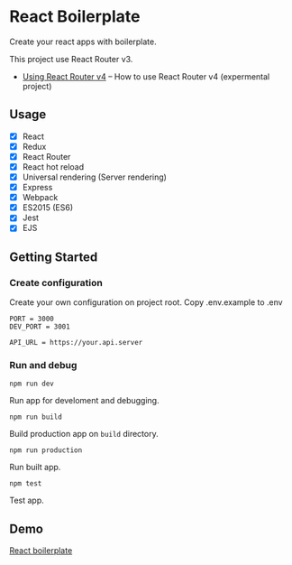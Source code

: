 # React Boilerplate

Create your react apps with boilerplate.

This project use React Router v3.
* [Using React Router v4](https://github.com/zenato/react-boilerplate/tree/rr4) – How to use React Router v4 (expermental project)

## Usage
- [x] React
- [x] Redux
- [x] React Router
- [x] React hot reload
- [x] Universal rendering (Server rendering)
- [x] Express
- [x] Webpack
- [x] ES2015 (ES6)
- [x] Jest
- [x] EJS

## Getting Started

### Create configuration
Create your own configuration on project root.
Copy .env.example to .env

```properties
PORT = 3000
DEV_PORT = 3001

API_URL = https://your.api.server
```

### Run and debug
`npm run dev`

Run app for develoment and debugging.

`npm run build`

Build production app on `build` directory.

`npm run production`

Run built app.

`npm test`

Test app.

## Demo
[React boilerplate](https://react-universal-boilerplate.herokuapp.com)
